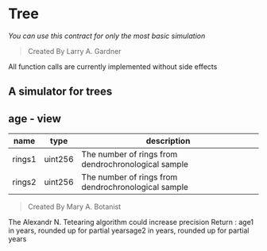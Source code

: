 # Tree
_You can use this contract for only the most basic simulation_
> Created By Larry A. Gardner

All function calls are currently implemented without side effects
## A simulator for trees

## age - view
|name |type |description
|-----|-----|-----------
|rings1|uint256|The number of rings from dendrochronological sample
|rings2|uint256|The number of rings from dendrochronological sample 
> Created By Mary A. Botanist

The Alexandr N. Tetearing algorithm could increase precision
Return : age1 in years, rounded up for partial yearsage2 in years, rounded up for partial years

